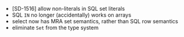 - [SD-1516] allow non-literals in SQL set literals
- SQL `IN` no longer (accidentally) works on arrays
- select now has MRA set semantics, rather than SQL row semantics
- eliminate `Set` from the type system
